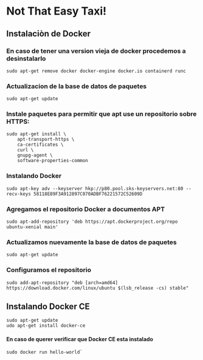 # Not That Easy Taxi!

## Instalaciòn de Docker

### En caso de tener una version vieja de docker procedemos a desinstalarlo
```
sudo apt-get remove docker docker-engine docker.io containerd runc
```
### Actualizacion de la base de datos de paquetes
```
sudo apt-get update
```
### Instale paquetes para permitir que apt use un repositorio sobre HTTPS:
```
sudo apt-get install \
    apt-transport-https \
    ca-certificates \
    curl \
    gnupg-agent \
    software-properties-common
```
### Instalando Docker
```
sudo apt-key adv --keyserver hkp://p80.pool.sks-keyservers.net:80 --recv-keys 58118E89F3A912897C070ADBF76221572C52609D
```
### Agregamos el repositorio Docker a documentos APT
```
sudo apt-add-repository 'deb https://apt.dockerproject.org/repo ubuntu-xenial main'
```
### Actualizamos nuevamente la base de datos de paquetes
```
sudo apt-get update
```
### Configuramos el repositorio
```
sudo add-apt-repository "deb [arch=amd64] https://download.docker.com/linux/ubuntu $(lsb_release -cs) stable"
```

## Instalando Docker CE
```
sudo apt-get update
udo apt-get install docker-ce
```
#### En caso de querer verificar que Docker CE esta instalado
```
sudo docker run hello-world`
```
